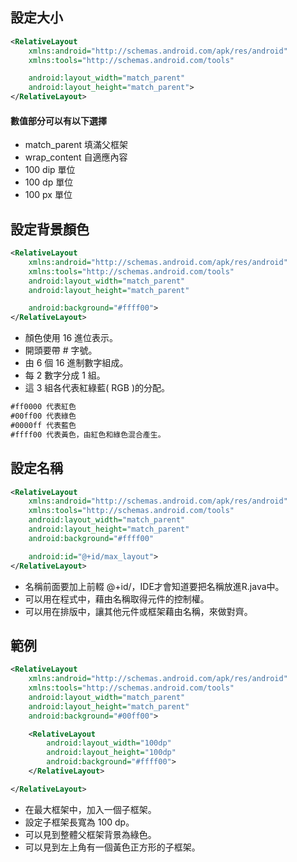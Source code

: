 
## 設定大小

```xml
<RelativeLayout
    xmlns:android="http://schemas.android.com/apk/res/android"
    xmlns:tools="http://schemas.android.com/tools"

    android:layout_width="match_parent"
    android:layout_height="match_parent">
</RelativeLayout>
```
#### 數值部分可以有以下選擇

* match_parent 填滿父框架
* wrap_content 自適應內容
* 100 dip 單位
* 100 dp 單位
* 100 px 單位

## 設定背景顏色

```xml
<RelativeLayout
    xmlns:android="http://schemas.android.com/apk/res/android"
    xmlns:tools="http://schemas.android.com/tools"
    android:layout_width="match_parent"
    android:layout_height="match_parent"

    android:background="#ffff00">
</RelativeLayout>
```

* 顏色使用 16 進位表示。
* 開頭要帶 # 字號。
* 由 6 個 16 進制數字組成。
* 每 2 數字分成 1 組。
* 這 3 組各代表紅綠藍( RGB )的分配。

```xml
#ff0000 代表紅色
#00ff00 代表綠色
#0000ff 代表藍色
#ffff00 代表黃色，由紅色和綠色混合產生。
```

## 設定名稱
```xml
<RelativeLayout
    xmlns:android="http://schemas.android.com/apk/res/android"
    xmlns:tools="http://schemas.android.com/tools"
    android:layout_width="match_parent"
    android:layout_height="match_parent"
    android:background="#ffff00"

    android:id="@+id/max_layout">
</RelativeLayout>
```

* 名稱前面要加上前輟 @+id/，IDE才會知道要把名稱放進R.java中。
* 可以用在程式中，藉由名稱取得元件的控制權。
* 可以用在排版中，讓其他元件或框架藉由名稱，來做對齊。

## 範例
```xml
<RelativeLayout
    xmlns:android="http://schemas.android.com/apk/res/android"
    xmlns:tools="http://schemas.android.com/tools"
    android:layout_width="match_parent"
    android:layout_height="match_parent"
    android:background="#00ff00">

    <RelativeLayout
        android:layout_width="100dp"
        android:layout_height="100dp"
        android:background="#ffff00">
    </RelativeLayout>

</RelativeLayout>
```

* 在最大框架中，加入一個子框架。
* 設定子框架長寬為 100 dp。
* 可以見到整體父框架背景為綠色。
* 可以見到左上角有一個黃色正方形的子框架。
